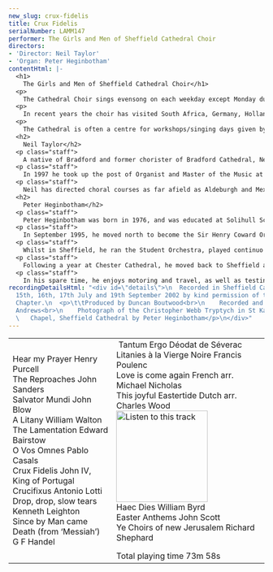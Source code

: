 ```yaml
---
new_slug: crux-fidelis
title: Crux Fidelis
serialNumber: LAMM147
performer: The Girls and Men of Sheffield Cathedral Choir
directors:
- 'Director: Neil Taylor'
- 'Organ: Peter Heginbotham'
contentHtml: |-
  <h1>
    The Girls and Men of Sheffield Cathedral Choir</h1>
  <p>
    The Cathedral Choir sings evensong on each weekday except Monday during term-time at 5.45pm. Sunday services are the Sung Eucharist at 10.30am and Evensong at 6.30pm. Currently there are some 60 young people are involved in the Cathedral Choir. These children attend schools all over the city of Sheffield, and come in to rehearsals and services up to five times each week to be joined by the Cathedral Songmen and Student Songmen. The boy and girl choristers all receive individual singing tuition from a specialist vocal tutor during their time in the choir, and, in addition to their regular services, the Cathedral Choir often gives concerts in the Cathedral and beyond, broadcasts on radio and television, and tours at home and abroad.</p>
  <p>
    In recent years the choir has visited South Africa, Germany, Holland, the South Coast of England, the West Country, East Anglia, and the USA in October 2001. Future plans Malta and the South West of England. In the past five years, the choir has made 7 CD recordings, with more planned for the future.</p>
  <p>
    The Cathedral is often a centre for workshops/singing days given by distinguished visiting musicians, including Sir David Willcocks, John Rutter, Scott Stroman, Ralph Allwood, Michael Brewer and Vivien Pike.</p>
  <h2>
    Neil Taylor</h2>
  <p class="staff">
    A native of Bradford and former chorister of Bradford Cathedral, Neil Taylor won a Scholarship to the Royal College of Music in 1986. Whilst a student, he was organ scholar at St Albans Cathedral, and on graduating was appointed Assistant Organist at Norwich Cathedral. As well as premiering many new works in his time at Norwich, he made numerous broadcasts and recordings with the Cathedral Choir, which received high critical acclaim, and toured with them on the continent and in the USA. As well as directing the Cathedral Consort, he formed the Cathedral Girls Choir in 1995, which completed its first CD recording and made a highly successful tour of Germany in 1997.</p>
  <p class="staff">
    In 1997 he took up the post of Organist and Master of the Music at Sheffield Cathedral, where he is responsible for the Cathedral Choirs of boys, girls and men. Since his appointment, the Cathedral Choir has toured both at home and abroad (including Germany, Holland, Paris and the USA). CD Recordings include Music for a Millennium, a Classic FM Magazine CD of the Year Award Winner, and seven CD recordings with the Cathedral Choir.</p>
  <p class="staff">
    Neil has directed choral courses as far afield as Aldeburgh and Mexico City, and is an Assistant Director on the Eton Choral Courses. As an organist, he has played at most of the major venues in the UK. In his spare time he enjoys reading, swimming and walking. A keen cook, he is also an enthusiast of real ales and good wines.</p>
  <h2>
    Peter Heginbotham</h2>
  <p class="staff">
    Peter Heginbotham was born in 1976, and was educated at Solihull School, where he was a Music Scholar. In 1994, he was appointed to the Organ Scholarship of Truro Cathedral, also acting as an Assistant Housemaster at Polwhele House School, and a visiting bassoon teacher at Truro School.</p>
  <p class="staff">
    In September 1995, he moved north to become the Sir Henry Coward Organ Scholar at Sheffield Cathedral and University, where he gained the degree of B.Mus.</p>
  <p class="staff">
    Whilst in Sheffield, he ran the Student Orchestra, played continuo for the 'Operaworks' production of 'Dido and Aeneas' at the 1997 Edinburgh International Festival, was Chairman of the University Summer Music Festival in 1998, and was Secretary of the Cathedral Arts Festival. He also accompanied the Sheffield choirs on tour, both in the UK and in Germany.</p>
  <p class="staff">
    Following a year at Chester Cathedral, he moved back to Sheffield as Assistant Master of the Music at Sheffield Cathedral in November 1999. He directed the Songmen of the Cathedral Choir for their trip to Paris in 2000, and played for the Choirs visits to Washington DC, Philadelphia and Boston in 2001, as well as a return visit to Paris in October 2002. This is his sixth recording with the Cathedral Choir. He also gives several concerts each year with the Sheffield Oratorio Chorus.</p>
  <p class="staff">
    In his spare time, he enjoys motoring and travel, as well as testing the results of other peoples cooking.</p>
recordingDetailsHtml: "<div id=\"details\">\n  Recorded in Sheffield Cathedral on
  15th, 16th, 17th July and 19th September 2002 by kind permission of the Dean and
  Chapter.\n  <p>\t\tProduced by Duncan Boutwood<br>\n    Recorded and edited by Lance
  Andrews<br>\n    Photograph of the Christopher Webb Tryptych in St Katherine’s<br>\n
  \   Chapel, Sheffield Cathedral by Peter Heginbotham</p>\n</div>"
---
```


<table class="tracktable">
  <tbody>
    <tr>
      <td class="column1">
        <span class="trackname">Hear my Prayer</span><span class="composer"> Henry Purcell</span><br>
        <span class="trackname"> The Reproaches </span> <span class="composer">John Sanders</span><br>
        <span class="trackname"> Salvator Mundi </span> <span class="composer">John Blow</span><br>
        <span class="trackname"> A Litany </span> <span class="composer">William Walton</span><br>
        <span class="trackname"> The Lamentation</span><span class="composer"> Edward Bairstow</span><br>
        <span class="trackname"> O Vos Omnes</span><span class="composer"> Pablo Casals</span><br>
        <span class="trackname"> Crux Fidelis </span> <span class="composer">John IV, King of Portugal</span><br>
        <span class="trackname"> Crucifixus </span> <span class="composer">Antonio</span><span class="trackname"> </span> <span class="composer">Lotti</span><br>
        <span class="trackname"> Drop, drop, slow tears </span> <span class="composer">Kenneth</span><span class="trackname"> </span> <span class="composer">Leighton</span><br>
        <span class="trackname"> Since by Man came Death (from ‘Messiah’) </span> <span class="composer">G F Handel</span>
      </td>
      <td class="column2">
         <span class="trackname">Tantum Ergo </span> <span class="composer">Déodat de Séverac</span><br>
        <span class="trackname"> Litanies à la Vierge Noire </span> <span class="composer">Francis Poulenc</span><br>
        <span class="trackname"> Love is come again </span> <span class="composer">French arr. Michael Nicholas</span><br>
        <span class="trackname"> This joyful Eastertide</span><span class="composer"> Dutch arr. Charles Wood</span><a href="cliplinks/joyful%20.ram"><img alt="Listen to this track" src="/web/20120718235935im_/http://www.lammas.co.uk/images/listen.gif" width="180"></a><br>
        <span class="trackname"> Haec Dies </span> <span class="composer">William</span><span class="trackname"> </span> <span class="composer">Byrd</span><br>
        <span class="trackname"> Easter Anthems </span> <span class="composer">John</span><span class="trackname"> </span> <span class="composer">Scott</span><br>
        <span class="trackname"> Ye Choirs of new Jerusalem </span> <span class="composer">Richard</span><span class="trackname"> </span> <span class="composer">Shephard
          <p>					</p>
        </span> <span id="playingtime">Total playing time 73m 58s</span>
      </td>
    </tr>
  </tbody>
</table>
